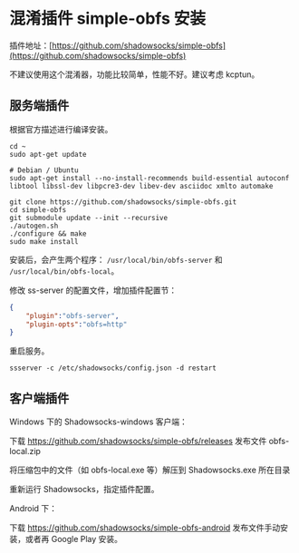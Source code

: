 # 混淆插件 simple-obfs 安装

插件地址：[https://github.com/shadowsocks/simple-obfs](https://github.com/shadowsocks/simple-obfs)

不建议使用这个混淆器，功能比较简单，性能不好。建议考虑 kcptun。

## 服务端插件

根据官方描述进行编译安装。

```shell
cd ~
sudo apt-get update

# Debian / Ubuntu
sudo apt-get install --no-install-recommends build-essential autoconf libtool libssl-dev libpcre3-dev libev-dev asciidoc xmlto automake

git clone https://github.com/shadowsocks/simple-obfs.git
cd simple-obfs
git submodule update --init --recursive
./autogen.sh
./configure && make
sudo make install
```

安装后，会产生两个程序： `/usr/local/bin/obfs-server` 和 `/usr/local/bin/obfs-local`。

修改 ss-server 的配置文件，增加插件配置节：

```json
{
    "plugin":"obfs-server",
    "plugin-opts":"obfs=http"
}
```

重启服务。

```shell
ssserver -c /etc/shadowsocks/config.json -d restart
```

## 客户端插件

Windows 下的 Shadowsocks-windows 客户端：

下载 https://github.com/shadowsocks/simple-obfs/releases 发布文件 obfs-local.zip

将压缩包中的文件（如 obfs-local.exe 等）解压到 Shadowsocks.exe 所在目录

重新运行 Shadowsocks，指定插件配置。

Android 下：

下载 https://github.com/shadowsocks/simple-obfs-android 发布文件手动安装，或者再 Google Play 安装。
